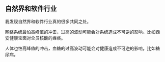 ## 自然界和软件行业

我发现自然界和软件行业真的很多共同之处。

网络系统最怕高峰值的冲击，过高的波动可能会对系统造成不可逆的影响。比如西安健康宝面对全员核酸的瘫痪。

人体也怕高峰值的冲击，血糖的过高波动可能会对健康造成不可逆的影响，比如糖尿病。